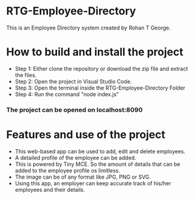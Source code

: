 # RTG-Employee-Directory

This is an Employee Directory system created by Rohan T George.

# How to build and install the project

- Step 1: Either clone the repository or download the zip file and extract the files.
- Step 2: Open the project in Visual Studio Code.
- Step 3: Open the terminal inside the RTG-Employee-Directory Folder
- Step 4: Run the command "node index.js"

### The project can be opened on localhost:8090

# Features and use of the project

- This web-based app can be used to add, edit and delete employees.
- A detailed profile of the employee can be added.
- This is powered by Tiny MCE. So the amount of details that can be added to the employee profile os limitless.
- The image can be of any format like JPG, PNG or SVG.
- Using this app, an employer can keep accurate track of his/her employees and their details.
